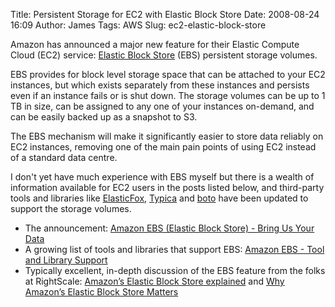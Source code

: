 Title: Persistent Storage for EC2 with Elastic Block Store
Date: 2008-08-24 16:09
Author: James
Tags: AWS
Slug: ec2-elastic-block-store

Amazon has announced a major new feature for their Elastic Compute Cloud
(EC2) service: [Elastic Block Store][] (EBS) persistent storage volumes.

EBS provides for block level storage space that can be attached to your
EC2 instances, but which exists separately from these instances and
persists even if an instance fails or is shut down. The storage volumes
can be up to 1 TB in size, can be assigned to any one of your instances
on-demand, and can be easily backed up as a snapshot to S3.

The EBS mechanism will make it significantly easier to store data
reliably on EC2 instances, removing one of the main pain points of using
EC2 instead of a standard data centre.

I don't yet have much experience with EBS myself but there is a wealth
of information available for EC2 users in the posts listed below, and
third-party tools and libraries like [ElasticFox][], [Typica][] and
[boto][] have been updated to support the storage volumes.

-   The announcement: [Amazon EBS (Elastic Block Store) - Bring Us Your Data][]
-   A growing list of tools and libraries that support EBS:
    [Amazon EBS - Tool and Library Support][]
-   Typically excellent, in-depth discussion of the EBS feature from the
    folks at RightScale: [Amazon’s Elastic Block Store explained][] and
    [Why Amazon’s Elastic Block Store Matters][]

  [Elastic Block Store]: http://www.amazon.com/b/ref=sc_fe_c_0_201590011_1?ie=UTF8&node=689343011&no=201590011
  [ElasticFox]: http://developer.amazonwebservices.com/connect/entry.jspa?externalID=609
  [Typica]: http://code.google.com/p/typica/
  [boto]: http://boto.googlecode.com/
  [Amazon EBS (Elastic Block Store) - Bring Us Your Data]: http://aws.typepad.com/aws/2008/08/amazon-elastic.html
  [Amazon EBS - Tool and Library Support]: http://aws.typepad.com/aws/2008/08/amazon-ebs---to.html
  [Amazon’s Elastic Block Store explained]: http://blog.rightscale.com/2008/08/20/amazon-ebs-explained/
  [Why Amazon’s Elastic Block Store Matters]: http://blog.rightscale.com/2008/08/20/why-amazon-ebs-matters/
